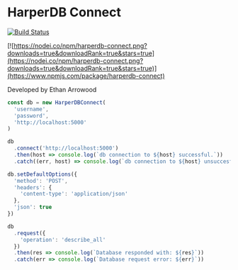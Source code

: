 # HarperDB Connect 

[![Build Status](https://travis-ci.org/Ethan-Arrowood/harperdb-connect.svg?branch=master)](https://travis-ci.org/Ethan-Arrowood/harperdb-connect)


[![https://nodei.co/npm/harperdb-connect.png?downloads=true&downloadRank=true&stars=true](https://nodei.co/npm/harperdb-connect.png?downloads=true&downloadRank=true&stars=true)](https://www.npmjs.com/package/harperdb-connect)

Developed by Ethan Arrowood

```js
const db = new HarperDBConnect(
  'username', 
  'password', 
  'http://localhost:5000'
)

db
  .connect('http://localhost:5000')
  .then(host => console.log(`db connection to ${host} successful.`))
  .catch((err, host) => console.log(`db connection to ${host} unsuccesful.`))

db.setDefaultOptions({
  'method': 'POST',
  'headers': {
    'content-type': 'application/json'
  },
  'json': true
})

db
  .request({
    'operation': 'describe_all'
  }) 
  .then(res => console.log(`Database responded with: ${res}`))
  .catch(err => console.log(`Database request error: ${err}`))
```
